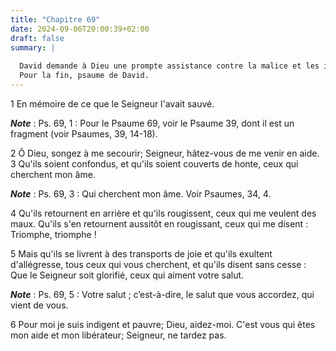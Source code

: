 ```yaml
---
title: "Chapitre 69"
date: 2024-09-06T20:00:39+02:00
draft: false
summary: |
  
  David demande à Dieu une prompte assistance contre la malice et les insultes de ses ennemis.
  Pour la fin, psaume de David.
---
```



1 En mémoire de ce que le Seigneur l'avait sauvé.

***Note*** :  Ps. 69, 1 : Pour le Psaume 69, voir le Psaume 39, dont il est un fragment (voir Psaumes, 39, 14-18).


2 Ô Dieu, songez à me secourir; Seigneur, hâtez-vous de me venir en aide. 3 Qu'ils soient confondus, et qu'ils soient couverts de honte, ceux qui cherchent mon âme.

***Note*** :  Ps. 69, 3 : Qui cherchent mon âme. Voir Psaumes, 34, 4.

4 Qu'ils retournent en arrière et qu'ils rougissent, ceux qui me veulent des maux. Qu'ils s'en retournent aussitôt en rougissant, ceux qui me disent : Triomphe, triomphe !


5 Mais qu'ils se livrent à des transports de joie et qu'ils exultent d'allégresse, tous ceux qui vous cherchent, et qu'ils disent sans cesse : Que le Seigneur soit glorifié, ceux qui aiment votre salut.

***Note*** :  Ps. 69, 5 : Votre salut ; c’est-à-dire, le salut que vous accordez, qui vient de vous.

6 Pour moi je suis indigent et pauvre; Dieu, aidez-moi. C'est vous qui êtes mon aide et mon libérateur; Seigneur, ne tardez pas.

